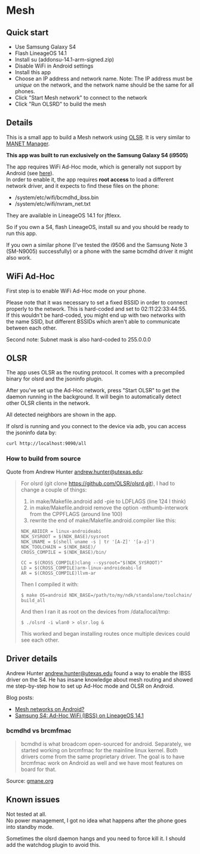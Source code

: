 # Mesh

## Quick start

* Use Samsung Galaxy S4
* Flash LineageOS 14.1
* Install su (addonsu-14.1-arm-signed.zip)
* Disable WiFi in Android settings
* Install this app
* Choose an IP address and network name. Note: The IP address must be *unique* on the network, and the network name should be the same for all phones.
* Click "Start Mesh network" to connect to the network
* Click "Run OLSRD" to build the mesh

## Details

This is a small app to build a Mesh network using [OLSR](https://en.wikipedia.org/wiki/Optimized_Link_State_Routing_Protocol).
It is very similar to [MANET Manager](https://play.google.com/store/apps/details?id=org.span).

**This app was built to run exclusively on the Samsung Galaxy S4 (i9505)**

The app requires WiFi Ad-Hoc mode, which is generally not support by Android (see [here](https://issuetracker.google.com/issues/36904180)).  
In order to enable it, the app requires **root access** to load a different network driver, and it expects to find these files on the phone:

* /system/etc/wifi/bcmdhd_ibss.bin
* /system/etc/wifi/nvram_net.txt

They are available in LineageOS 14.1 for jftlexx.

So if you own a S4, flash LineageOS, install su and you should be ready to run this app.

If you own a similar phone (I've tested the i9506 and the Samsung Note 3 (SM-N9005) successfully) or a phone with the same bcmdhd driver it might also work.

## WiFi Ad-Hoc

First step is to enable WiFi Ad-Hoc mode on your phone.

Please note that it was necessary to set a fixed BSSID in order to connect properly to the network.
This is hard-coded and set to 02:11:22:33:44:55.  
If this wouldn't be hard-coded, you might end up with two networks with the name SSID, but different BSSIDs which aren't able to communicate between each other.

Second note: Subnet mask is also hard-coded to 255.0.0.0

## OLSR

The app uses OLSR as the routing protocol.
It comes with a precompiled binary for olsrd and the jsoninfo plugin.

After you've set up the Ad-Hoc network, press "Start OLSR" to get the daemon running in the background.
It will begin to automatically detect other OLSR clients in the network.

All detected neighbors are shown in the app.

If olsrd is running and you connect to the device via adb, you can access the jsoninfo data by:

```
curl http://localhost:9090/all
```

### How to build from source

Quote from Andrew Hunter <andrew.hunter@utexas.edu>: 

> For olsrd (git clone https://github.com/OLSR/olsrd.git), I had to change a couple of things:
>
> 1. in make/Makefile.android add -pie to LDFLAGS (line 124 I think)
> 2. in make/Makefile.android remove the option -mthumb-interwork from the CPPFLAGS (around line 100)
> 3. rewrite the end of make/Makefile.android.compiler like this:
> 
> ```
> NDK_ABIDIR = linux-androideabi
> NDK_SYSROOT = $(NDK_BASE)/sysroot
> NDK_UNAME = $(shell uname -s | tr '[A-Z]' '[a-z]')
> NDK_TOOLCHAIN = $(NDK_BASE)/
> CROSS_COMPILE = $(NDK_BASE)/bin/
>  
> CC = $(CROSS_COMPILE)clang --sysroot="$(NDK_SYSROOT)"
> LD = $(CROSS_COMPILE)arm-linux-androideabi-ld
> AR = $(CROSS_COMPILE)llvm-ar
> ```
> 
> Then I compiled it with:
> 
> ```
> $ make OS=android NDK_BASE=/path/to/my/ndk/standalone/toolchain/ build_all
> ```
> 
> And then I ran it as root on the devices from /data/local/tmp:
> 
> ```
> $ ./olsrd -i wlan0 > olsr.log &
> ```
> 
> This worked and began installing routes once multiple devices could see each other.

## Driver details

Andrew Hunter <andrew.hunter@utexas.edu> found a way to enable the IBSS driver on the S4.
He has insane knowledge about mesh routing and showed me step-by-step how to set up Ad-Hoc mode and OLSR on Android.

Blog posts:

* [Mesh networks on Android?](https://andreas-mausch.de/blog/2017/07/20/mesh-networks-on-android/)
* [Samsung S4: Ad-Hoc WiFi (IBSS) on LineageOS 14.1](https://andreas-mausch.de/blog/2017/12/11/samsung-s4-adhoc-on-lineage14.1/)

### bcmdhd vs brcmfmac

> bcmdhd is what broadcom open-sourced for android. Separately, we started 
  working on brcmfmac for the mainline linux kernel. Both drivers come 
  from the same proprietary driver. The goal is to have brcmfmac work on 
  Android as well and we have most features on board for that.

Source: [gmane.org](http://thread.gmane.org/gmane.linux.kernel.wireless.general/107344)

## Known issues

Not tested at all.  
No power management, I got no idea what happens after the phone goes into standby mode.

Sometimes the olsrd daemon hangs and you need to force kill it. I should add the watchdog plugin to avoid this.
